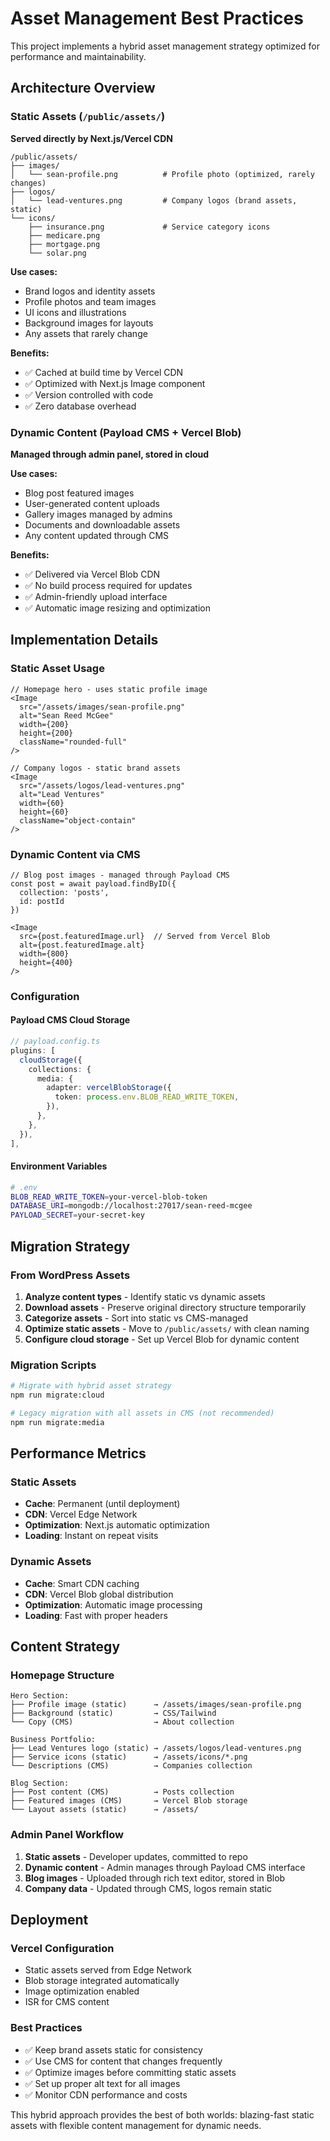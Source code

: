 # Asset Management Best Practices

This project implements a hybrid asset management strategy optimized for performance and maintainability.

## Architecture Overview

### Static Assets (`/public/assets/`)
**Served directly by Next.js/Vercel CDN**

```
/public/assets/
├── images/
│   └── sean-profile.png          # Profile photo (optimized, rarely changes)
├── logos/
│   └── lead-ventures.png         # Company logos (brand assets, static)
└── icons/
    ├── insurance.png             # Service category icons
    ├── medicare.png
    ├── mortgage.png
    └── solar.png
```

**Use cases:**
- Brand logos and identity assets
- Profile photos and team images  
- UI icons and illustrations
- Background images for layouts
- Any assets that rarely change

**Benefits:**
- ✅ Cached at build time by Vercel CDN
- ✅ Optimized with Next.js Image component
- ✅ Version controlled with code
- ✅ Zero database overhead

### Dynamic Content (Payload CMS + Vercel Blob)
**Managed through admin panel, stored in cloud**

**Use cases:**
- Blog post featured images
- User-generated content uploads
- Gallery images managed by admins
- Documents and downloadable assets
- Any content updated through CMS

**Benefits:**
- ✅ Delivered via Vercel Blob CDN
- ✅ No build process required for updates
- ✅ Admin-friendly upload interface
- ✅ Automatic image resizing and optimization

## Implementation Details

### Static Asset Usage

```tsx
// Homepage hero - uses static profile image
<Image
  src="/assets/images/sean-profile.png"
  alt="Sean Reed McGee"
  width={200}
  height={200}
  className="rounded-full"
/>

// Company logos - static brand assets
<Image
  src="/assets/logos/lead-ventures.png"
  alt="Lead Ventures"
  width={60}
  height={60}
  className="object-contain"
/>
```

### Dynamic Content via CMS

```tsx
// Blog post images - managed through Payload CMS
const post = await payload.findByID({
  collection: 'posts',
  id: postId
})

<Image
  src={post.featuredImage.url}  // Served from Vercel Blob
  alt={post.featuredImage.alt}
  width={800}
  height={400}
/>
```

### Configuration

#### Payload CMS Cloud Storage
```typescript
// payload.config.ts
plugins: [
  cloudStorage({
    collections: {
      media: {
        adapter: vercelBlobStorage({
          token: process.env.BLOB_READ_WRITE_TOKEN,
        }),
      },
    },
  }),
],
```

#### Environment Variables
```bash
# .env
BLOB_READ_WRITE_TOKEN=your-vercel-blob-token
DATABASE_URI=mongodb://localhost:27017/sean-reed-mcgee
PAYLOAD_SECRET=your-secret-key
```

## Migration Strategy

### From WordPress Assets
1. **Analyze content types** - Identify static vs dynamic assets
2. **Download assets** - Preserve original directory structure temporarily
3. **Categorize assets** - Sort into static vs CMS-managed
4. **Optimize static assets** - Move to `/public/assets/` with clean naming
5. **Configure cloud storage** - Set up Vercel Blob for dynamic content

### Migration Scripts
```bash
# Migrate with hybrid asset strategy
npm run migrate:cloud

# Legacy migration with all assets in CMS (not recommended)
npm run migrate:media
```

## Performance Metrics

### Static Assets
- **Cache**: Permanent (until deployment)
- **CDN**: Vercel Edge Network
- **Optimization**: Next.js automatic optimization
- **Loading**: Instant on repeat visits

### Dynamic Assets  
- **Cache**: Smart CDN caching
- **CDN**: Vercel Blob global distribution
- **Optimization**: Automatic image processing
- **Loading**: Fast with proper headers

## Content Strategy

### Homepage Structure
```
Hero Section:
├── Profile image (static)      → /assets/images/sean-profile.png
├── Background (static)         → CSS/Tailwind
└── Copy (CMS)                  → About collection

Business Portfolio:
├── Lead Ventures logo (static) → /assets/logos/lead-ventures.png
├── Service icons (static)      → /assets/icons/*.png
└── Descriptions (CMS)          → Companies collection

Blog Section:
├── Post content (CMS)          → Posts collection  
├── Featured images (CMS)       → Vercel Blob storage
└── Layout assets (static)      → /assets/
```

### Admin Panel Workflow
1. **Static assets** - Developer updates, committed to repo
2. **Dynamic content** - Admin manages through Payload CMS interface
3. **Blog images** - Uploaded through rich text editor, stored in Blob
4. **Company data** - Updated through CMS, logos remain static

## Deployment

### Vercel Configuration
- Static assets served from Edge Network
- Blob storage integrated automatically  
- Image optimization enabled
- ISR for CMS content

### Best Practices
- ✅ Keep brand assets static for consistency
- ✅ Use CMS for content that changes frequently
- ✅ Optimize images before committing static assets
- ✅ Set up proper alt text for all images
- ✅ Monitor CDN performance and costs

This hybrid approach provides the best of both worlds: blazing-fast static assets with flexible content management for dynamic needs.